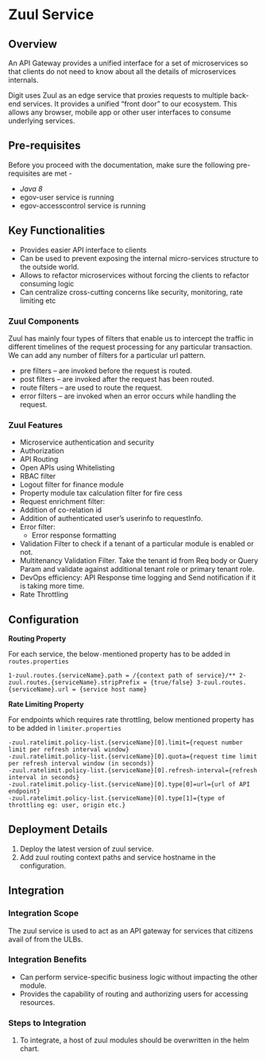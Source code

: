 # Zuul Service

## Overview <a href="#overview" id="overview"></a>

An API Gateway provides a unified interface for a set of microservices so that clients do not need to know about all the details of microservices internals.

Digit uses Zuul as an edge service that proxies requests to multiple back-end services. It provides a unified “front door” to our ecosystem. This allows any browser, mobile app or other user interfaces to consume underlying services.

## Pre-requisites <a href="#pre-requisites" id="pre-requisites"></a>

Before you proceed with the documentation, make sure the following pre-requisites are met -

* _Java 8_
* egov-user service is running
* egov-accesscontrol service is running

## Key Functionalities <a href="#key-functionalities" id="key-functionalities"></a>

* Provides easier API interface to clients
* Can be used to prevent exposing the internal micro-services structure to the outside world.
* Allows to refactor microservices without forcing the clients to refactor consuming logic
* Can centralize cross-cutting concerns like security, monitoring, rate limiting etc

### Zuul Components <a href="#zuul-components" id="zuul-components"></a>

Zuul has mainly four types of filters that enable us to intercept the traffic in different timelines of the request processing for any particular transaction. We can add any number of filters for a particular url pattern.

* pre filters – are invoked before the request is routed.
* post filters – are invoked after the request has been routed.
* route filters – are used to route the request.
* error filters – are invoked when an error occurs while handling the request.

### Zuul Features <a href="#zuul-features" id="zuul-features"></a>

* Microservice authentication and security
* Authorization
* API Routing
* Open APIs using Whitelisting
* RBAC filter
* Logout filter for finance module
* Property module tax calculation filter for fire cess
* Request enrichment filter:
* Addition of co-relation id
* Addition of authenticated user’s userinfo to requestInfo.
* Error filter:
  * Error response formatting
* Validation Filter to check if a tenant of a particular module is enabled or not.
* Multitenancy Validation Filter. Take the tenant id from Req body or Query Param and validate against additional tenant role or primary tenant role.
* DevOps efficiency: API Response time logging and Send notification if it is taking more time.
* Rate Throttling

## Configuration <a href="#configuration" id="configuration"></a>

**Routing Property**

For each service, the below`-`mentioned property has to be added in `routes.properties`

`1-zuul.routes.{serviceName}.path = /{context path of service}/** 2-zuul.routes.{serviceName}.stripPrefix = {true/false} 3-zuul.routes.{serviceName}.url = {service host name}`

**Rate Limiting Property**

For endpoints which requires rate throttling, below mentioned property has to be added in `limiter.properties`

```
-zuul.ratelimit.policy-list.{serviceName}[0].limit={request number limit per refresh interval window}
-zuul.ratelimit.policy-list.{serviceName}[0].quota={request time limit per refresh interval window (in seconds)}
-zuul.ratelimit.policy-list.{serviceName}[0].refresh-interval={refresh interval in seconds}
-zuul.ratelimit.policy-list.{serviceName}[0].type[0]=url={url of API endpoint}
-zuul.ratelimit.policy-list.{serviceName}[0].type[1]={type of throttling eg: user, origin etc.}
```

## Deployment Details <a href="#deployment-details" id="deployment-details"></a>

1. Deploy the latest version of zuul service.
2. Add zuul routing context paths and service hostname in the configuration.

## Integration <a href="#integration" id="integration"></a>

### Integration Scope <a href="#integration-scope" id="integration-scope"></a>

The zuul service is used to act as an API gateway for services that citizens avail of from the ULBs.

### Integration Benefits <a href="#integration-benefits" id="integration-benefits"></a>

* Can perform service-specific business logic without impacting the other module.
* Provides the capability of routing and authorizing users for accessing resources.

### Steps to Integration <a href="#steps-to-integration" id="steps-to-integration"></a>

1. To integrate, a host of zuul modules should be overwritten in the helm chart.

